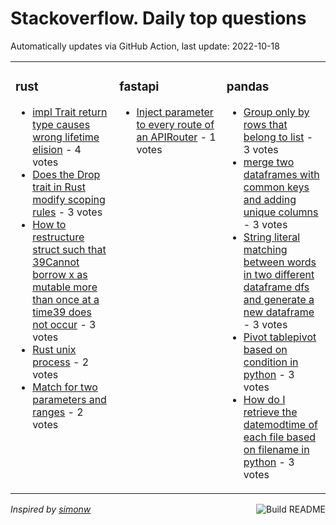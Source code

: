 # Stackoverflow. Daily top questions 

Automatically updates via GitHub Action, last update: <!-- date starts -->2022-10-18<!-- date ends -->


<table><tr><td valign="top" width="33%">

### rust
<!-- rust starts -->
* [impl Trait return type causes wrong lifetime elision](https://stackoverflow.com/questions/74095481/impl-trait-return-type-causes-wrong-lifetime-elision) - 4 votes
* [Does the Drop trait in Rust modify scoping rules](https://stackoverflow.com/questions/74106698/does-the-drop-trait-in-rust-modify-scoping-rules) - 3 votes
* [How to restructure struct such that 39Cannot borrow x as mutable more than once at a time39 does not occur](https://stackoverflow.com/questions/74094456/how-to-restructure-struct-such-that-cannot-borrow-x-as-mutable-more-than-once) - 3 votes
* [Rust unix process](https://stackoverflow.com/questions/74114182/rust-unix-process) - 2 votes
* [Match for two parameters and ranges](https://stackoverflow.com/questions/74091593/match-for-two-parameters-and-ranges) - 2 votes
<!-- rust ends -->
</td><td valign="top" width="34%">


### fastapi
<!-- fastapi starts -->
* [Inject parameter to every route of an APIRouter](https://stackoverflow.com/questions/74104478/inject-parameter-to-every-route-of-an-apirouter) - 1 votes
<!-- fastapi ends -->
</td><td valign="top" width="34%">


### pandas
<!-- pandas starts -->
* [Group only by rows that belong to list](https://stackoverflow.com/questions/74097729/group-only-by-rows-that-belong-to-list) - 3 votes
* [merge two dataframes with common keys and adding unique columns](https://stackoverflow.com/questions/74092203/merge-two-dataframes-with-common-keys-and-adding-unique-columns) - 3 votes
* [String literal matching between words in two different dataframe dfs and generate a new dataframe](https://stackoverflow.com/questions/74091764/string-literal-matching-between-words-in-two-different-dataframe-dfs-and-gener) - 3 votes
* [Pivot tablepivot based on condition in python](https://stackoverflow.com/questions/74097865/pivot-table-pivot-based-on-condition-in-python) - 3 votes
* [How do I retrieve the datemodtime of each file based on filename in python](https://stackoverflow.com/questions/74114175/how-do-i-retrieve-the-datemodtime-of-each-file-based-on-filename-in-python) - 3 votes
<!-- pandas ends -->
</td></tr></table>

<a href="https://github.com/hp0404/hp0404/actions"><img src="https://github.com/hp0404/hp0404/workflows/Build%20README/badge.svg" align="right" alt="Build README"></a> <p>*Inspired by  [simonw](https://github.com/simonw/simonw)*</p>
